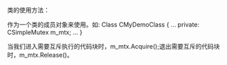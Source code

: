 类的使用方法：

作为一个类的成员对象来使用。如:
Class CMyDemoClass
{
...
private:
  CSimpleMutex m_mtx;
...
}

当我们进入需要互斥执行的代码块时，m_mtx.Acquire();退出需要互斥的代码块时，m_mtx.Release()。
